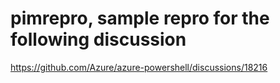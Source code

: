 # pimrepro, sample repro for the following discussion

https://github.com/Azure/azure-powershell/discussions/18216